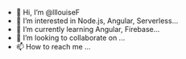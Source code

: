 - 👋 Hi, I’m @lllouiseF
- 👀 I’m interested in Node.js, Angular, Serverless...
- 🌱 I’m currently learning Angular, Firebase...
- 💞️ I’m looking to collaborate on ...
- 📫 How to reach me ...

<!---
lllouiseF/lllouiseF is a ✨ special ✨ repository because its `README.md` (this file) appears on your GitHub profile.
You can click the Preview link to take a look at your changes.
--->
